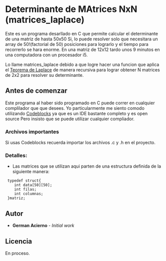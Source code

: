 # Determinante de MAtrices NxN (matrices_laplace)

Este es un programa desarllado en C que permite calcular el determinante de una matriz de hasta 50x50
Si, lo puede resolver solo que necesitara un array de 50!(factorial de 50) posiciones para lograrlo y el tiempo para recorrerlo se hara enorme.
En una matriz de 12x12 tardo unos 9 minutos en una computadora con un procesador i5.

Lo llame matrices_laplace debido a que logre hacer una funcion que aplica el [Teorema de Laplace](https://es.wikipedia.org/wiki/Teorema_de_Laplace) de manera recursiva para lograr obtener N matrices de 2x2 para resolver su determinante.

## Antes de comenzar

Este programa al haber sido programado en C puede correr en cualquier complilador que que desees.
Yo particularmente me siento comodo utilizando [Codeblocks](http://www.codeblocks.org/) ya que es un IDE bastante completo y es open source
Pero insisto que se puede utilizar cualquier compliador.

### Archivos importantes

Si usas Codeblocks recuerda importar los archivos .c y .h en el proyecto.

### Detalles:

* Las matrices que se utilizan aqui parten de una estructura definida de la siguiente manera:

```
 typedef struct{
    int data[50][50];
    int filas;
    int columnas;
 }matriz;
```
 ## Autor
 
* **German Acierno** - *Initial work*
 
 ## Licencia
 
 En proceso.

